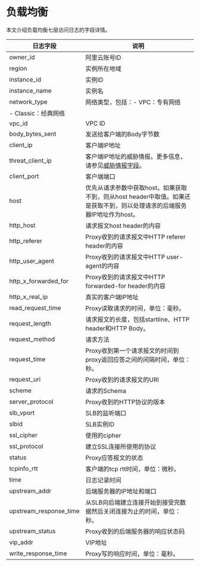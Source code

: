 # 负载均衡

本文介绍负载均衡七层访问日志的字段详情。

|日志字段|说明|
|----|--|
|owner\_id|阿里云账号ID|
|region|实例所在地域|
|instance\_id|实例ID|
|instance\_name|实例名|
|network\_type|网络类型，包括：-   VPC：专有网络
-   Classic：经典网络 |
|vpc\_id|VPC ID|
|body\_bytes\_sent|发送给客户端的Body字节数|
|client\_ip|客户端IP地址|
|threat\_client\_ip|客户端IP地址的威胁情报。更多信息，请参见[威胁情报字段](/cn.zh-CN/应用中心（App）/日志审计服务/生成威胁情报.md)。|
|client\_port|客户端端口|
|host|优先从请求参数中获取host。如果获取不到，则从host header中取值。如果还是获取不到，则以处理请求的后端服务器IP地址作为host。|
|http\_host|请求报文host header的内容|
|http\_referer|Proxy收到的请求报文中HTTP referer header的内容|
|http\_user\_agent|Proxy收到的请求报文中HTTP user-agent的内容|
|http\_x\_forwarded\_for|Proxy收到的请求报文中HTTP forwarded-for header的内容|
|http\_x\_real\_ip|真实的客户端IP地址|
|read\_request\_time|Proxy读取请求的时间，单位：毫秒。|
|request\_length|请求报文的长度，包括startline、HTTP header和HTTP Body。|
|request\_method|请求方法|
|request\_time|Proxy收到第一个请求报文的时间到proxy返回应答之间的间隔时间，单位：秒。|
|request\_uri|Proxy收到的请求报文的URI|
|scheme|请求的Schema|
|server\_protocol|Proxy收到的HTTP协议的版本|
|slb\_vport|SLB的监听端口|
|slbid|SLB实例ID|
|ssl\_cipher|使用的cipher|
|ssl\_protocol|建立SSL连接所使用的协议|
|status|Proxy应答报文的状态|
|tcpinfo\_rtt|客户端的tcp rtt时间，单位：微秒。|
|time|日志记录时间|
|upstream\_addr|后端服务器的IP地址和端口|
|upstream\_response\_time|从SLB向后端建立连接开始到接受完数据然后关闭连接为止的时间，单位：秒。|
|upstream\_status|Proxy收到的后端服务器的响应状态码|
|vip\_addr|VIP地址|
|write\_response\_time|Proxy写的响应时间，单位：毫秒。|

